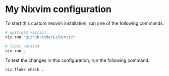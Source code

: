 # My Nixvim configuration

To start this custom neovim installation, run one of the following commands:

```bash
# upstream version
nix run "github:anders130/nvix"

# local version
nix run .
```

To test the changes in this configuration, run the following command:

```bash
nix flake check .
```
